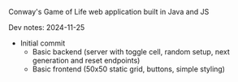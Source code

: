Conway's Game of Life web application built in Java and JS

Dev notes:
2024-11-25
- Initial commit
    - Basic backend (server with toggle cell, random setup, next generation and reset endpoints)
    - Basic frontend (50x50 static grid, buttons, simple styling)